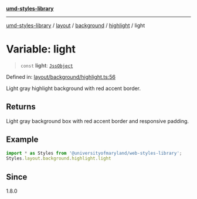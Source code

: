 [**umd-styles-library**](../../../../../../README.md)

***

[umd-styles-library](../../../../../../modules.md) / [layout](../../../../../README.md) / [background](../../../README.md) / [highlight](../README.md) / light

# Variable: light

> `const` **light**: [`JssObject`](../../../../../../utilities/namespaces/transform/type-aliases/JssObject.md)

Defined in: [layout/background/highlight.ts:56](https://github.com/UMD-Digital/design-system/blob/ada30a44686a89a90941bbd44a6f156101fc9b44/packages/styles/source/layout/background/highlight.ts#L56)

Light gray highlight background with red accent border.

## Returns

Light gray background box with red accent border and responsive padding.

## Example

```typescript
import * as Styles from '@universityofmaryland/web-styles-library';
Styles.layout.background.highlight.light
```

## Since

1.8.0
